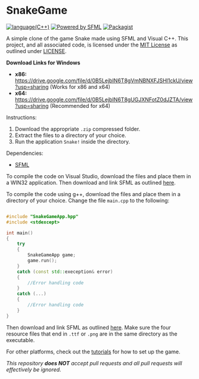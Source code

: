 # SnakeGame

[![language(C++)](https://img.shields.io/badge/language-c%2B%2B-brightgreen.svg)](https://en.wikipedia.org/wiki/C%2B%2B)
[![Powered by SFML](https://img.shields.io/badge/powered%20by-SFML-68f442.svg)](https://www.sfml-dev.org/)
[![Packagist](https://img.shields.io/packagist/l/doctrine/orm.svg)](https://github.com/arnavb/SnakeGame/blob/master/LICENSE.txt)

A simple clone of the game Snake made using SFML and Visual C++. This project, and all associated code, is licensed under the [MIT License](https://en.wikipedia.org/wiki/MIT_License) as outlined under [LICENSE](https://github.com/arnavb/SnakeGame/blob/master/LICENSE).

<b>Download Links for Windows</b>
<ul>
<li><b>x86: </b><a href="https://drive.google.com/file/d/0B5LejbIN6T8gVmNBNXFJSHl1ckU/view?usp=sharing">https://drive.google.com/file/d/0B5LejbIN6T8gVmNBNXFJSHl1ckU/view?usp=sharing</a> (Works for x86 and x64)</li>
<li><b>x64: </b><a href="https://drive.google.com/file/d/0B5LejbIN6T8gUGJXNFotZ0dJZTA/view?usp=sharing">https://drive.google.com/file/d/0B5LejbIN6T8gUGJXNFotZ0dJZTA/view?usp=sharing</a> (Recommended for x64)</li>
</ul>

Instructions:

1. Download the appropriate `.zip` compressed folder.
2. Extract the files to a directory of your choice.
3. Run the application `Snake!` inside the directory.

Dependencies:
- [SFML](http://sfml-dev.org/)

To compile the code on Visual Studio, download the files and place them in a WIN32 application. Then download and link SFML as outlined [here](https://www.sfml-dev.org/tutorials/2.4/start-vc.php).

To compile the code using g++, download the files and place them in a directory of your choice. Change the file `main.cpp` to the following:

```C++

#include "SnakeGameApp.hpp"
#include <stdexcept>

int main()
{
    try
    {
        SnakeGameApp game;
        game.run();
    }
    catch (const std::exeception& error)
    {
        //Error handling code
    }
    catch (...)
    {
        //Error handling code
    }
}

```
Then download and link SFML as outlined [here](https://www.sfml-dev.org/tutorials/2.4/start-linux.php). Make sure the four resource files that end in `.ttf` or `.png` are in the same directory as the executable.

For other platforms, check out the [tutorials](https://www.sfml-dev.org/tutorials/2.4/) for how to set up the game.

_This repository __does NOT__ accept pull requests and all pull requests will effectively be ignored._
